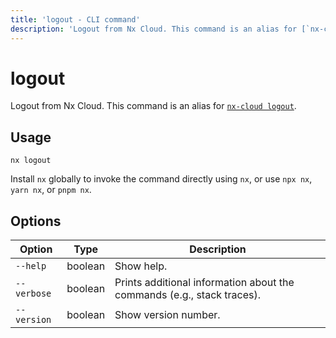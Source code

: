 ```yaml
---
title: 'logout - CLI command'
description: 'Logout from Nx Cloud. This command is an alias for [`nx-cloud logout`](/ci/reference/nx-cloud-cli#npx-nxcloud-logout).'
---
```


# logout

Logout from Nx Cloud. This command is an alias for [`nx-cloud logout`](/ci/reference/nx-cloud-cli#npx-nxcloud-logout).

## Usage

```shell
nx logout
```

Install `nx` globally to invoke the command directly using `nx`, or use `npx nx`, `yarn nx`, or `pnpm nx`.

## Options

| Option      | Type    | Description                                                            |
| ----------- | ------- | ---------------------------------------------------------------------- |
| `--help`    | boolean | Show help.                                                             |
| `--verbose` | boolean | Prints additional information about the commands (e.g., stack traces). |
| `--version` | boolean | Show version number.                                                   |
